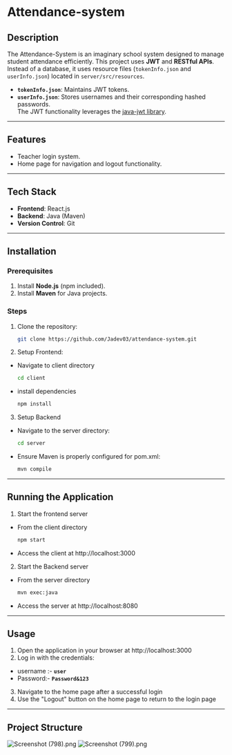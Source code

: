 # Attendance-system
## **Description**
The Attendance-System is an imaginary school system designed to manage student attendance efficiently. This project uses **JWT** and **RESTful APIs**. Instead of a database, it uses resource files (`tokenInfo.json` and `userInfo.json`) located in `server/src/resources`.
- **`tokenInfo.json`**: Maintains JWT tokens.
- **`userInfo.json`**: Stores usernames and their corresponding hashed passwords.  
  The JWT functionality leverages the [java-jwt library](https://github.com/auth0/java-jwt).

---
## **Features**
- Teacher login system.
- Home page for navigation and logout functionality.

---
## **Tech Stack**
- **Frontend**: React.js
- **Backend**: Java (Maven)
- **Version Control**: Git

---
## **Installation**

### **Prerequisites**
1. Install **Node.js** (npm included).
2. Install **Maven** for Java projects.

### **Steps**
1. Clone the repository:
   ```bash
   git clone https://github.com/Jadev03/attendance-system.git
2. Setup Frontend:
- Navigate to client directory
    ```bash
  cd client
- install dependencies
  ```bash
  npm install
3. Setup Backend
- Navigate to the server directory:
    ```bash 
    cd server
- Ensure Maven is properly configured for pom.xml:
    ```bash
  mvn compile
---

## **Running the Application**
1. Start the frontend server
- From the client directory
    ```bash 
  npm start
- Access the client at  http://localhost:3000
2. Start the Backend server
- From the server directory
    ```bash
  mvn exec:java
- Access the server at http://localhost:8080

---
## **Usage**
1. Open the application in your browser at http://localhost:3000
2. Log in with the credentials:
- username :- **`user`**
- Password:-  **`Password&123`**
3. Navigate to the home page after a successful login
4. Use the "Logout" button on the home page to return to the login page

---
## **Project Structure**




  ![Screenshot (798).png](https://github.com/Jadev03/attendance-system/blob/e92e9c12483806047ec52953b9aa89e0567af547/Screenshot%20(798).png)
  ![Screenshot (799).png](https://github.com/Jadev03/attendance-system/blob/ec3ecaf290079a604c2af57c2420e526dd52fdb7/Screenshot%20(799).png)
  
  
